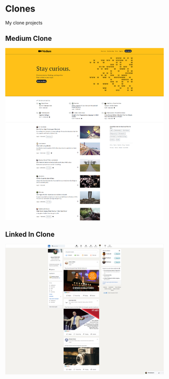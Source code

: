 # Clones

My clone projects

## Medium Clone

![MediumClone](MediumClone/img/MediumCloneSS.jpg)

## Linked In Clone

![LinkedInClone](LinkedInClone/img/LinkedInClone.jpg)
